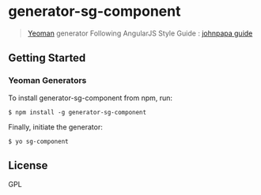 # generator-sg-component

> [Yeoman](http://yeoman.io) generator
> Following AngularJS Style Guide : [johnpapa guide](https://github.com/johnpapa/angularjs-styleguide)


## Getting Started

### Yeoman Generators

To install generator-sg-component from npm, run:

```
$ npm install -g generator-sg-component
```

Finally, initiate the generator:

```
$ yo sg-component
```
## License

GPL
